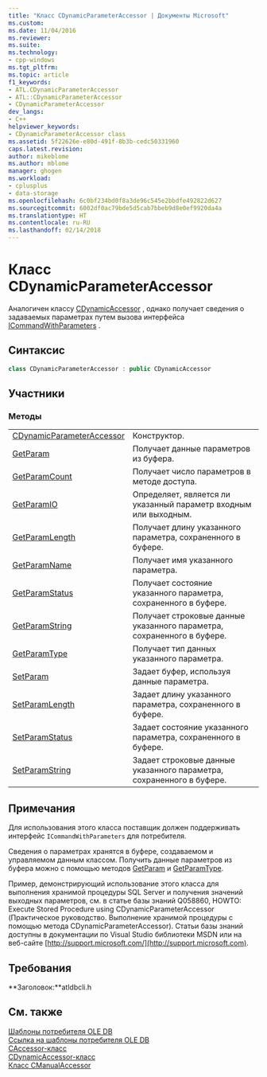 ```yaml
---
title: "Класс CDynamicParameterAccessor | Документы Microsoft"
ms.custom: 
ms.date: 11/04/2016
ms.reviewer: 
ms.suite: 
ms.technology:
- cpp-windows
ms.tgt_pltfrm: 
ms.topic: article
f1_keywords:
- ATL.CDynamicParameterAccessor
- ATL::CDynamicParameterAccessor
- CDynamicParameterAccessor
dev_langs:
- C++
helpviewer_keywords:
- CDynamicParameterAccessor class
ms.assetid: 5f22626e-e80d-491f-8b3b-cedc50331960
caps.latest.revision: 
author: mikeblome
ms.author: mblome
manager: ghogen
ms.workload:
- cplusplus
- data-storage
ms.openlocfilehash: 6c0bf234bd0f8a3de96c545e2bbdfe492822d627
ms.sourcegitcommit: 6002df0ac79bde5d5cab7bbeb9d8e0ef9920da4a
ms.translationtype: HT
ms.contentlocale: ru-RU
ms.lasthandoff: 02/14/2018
---
```

# <a name="cdynamicparameteraccessor-class"></a>Класс CDynamicParameterAccessor
Аналогичен классу [CDynamicAccessor](../../data/oledb/cdynamicaccessor-class.md) , однако получает сведения о задаваемых параметрах путем вызова интерфейса [ICommandWithParameters](https://msdn.microsoft.com/en-us/library/ms712937.aspx) .  
  
## <a name="syntax"></a>Синтаксис

```cpp
class CDynamicParameterAccessor : public CDynamicAccessor  
```  
  
## <a name="members"></a>Участники  
  
### <a name="methods"></a>Методы  
  
|||  
|-|-|  
|[CDynamicParameterAccessor](../../data/oledb/cdynamicparameteraccessor-cdynamicparameteraccessor.md)|Конструктор.|  
|[GetParam](../../data/oledb/cdynamicparameteraccessor-getparam.md)|Получает данные параметров из буфера.|  
|[GetParamCount](../../data/oledb/cdynamicparameteraccessor-getparamcount.md)|Получает число параметров в методе доступа.|  
|[GetParamIO](../../data/oledb/cdynamicparameteraccessor-getparamio.md)|Определяет, является ли указанный параметр входным или выходным.|  
|[GetParamLength](../../data/oledb/cdynamicparameteraccessor-getparamlength.md)|Получает длину указанного параметра, сохраненного в буфере.|  
|[GetParamName](../../data/oledb/cdynamicparameteraccessor-getparamname.md)|Получает имя указанного параметра.|  
|[GetParamStatus](../../data/oledb/cdynamicparameteraccessor-getparamstatus.md)|Получает состояние указанного параметра, сохраненного в буфере.|  
|[GetParamString](../../data/oledb/cdynamicparameteraccessor-getparamstring.md)|Получает строковые данные указанного параметра, сохраненного в буфере.|  
|[GetParamType](../../data/oledb/cdynamicparameteraccessor-getparamtype.md)|Получает тип данных указанного параметра.|  
|[SetParam](../../data/oledb/cdynamicparameteraccessor-setparam.md)|Задает буфер, используя данные параметра.|  
|[SetParamLength](../../data/oledb/cdynamicparameteraccessor-setparamlength.md)|Задает длину указанного параметра, сохраненного в буфере.|  
|[SetParamStatus](../../data/oledb/cdynamicparameteraccessor-setparamstatus.md)|Задает состояние указанного параметра, сохраненного в буфере.|  
|[SetParamString](../../data/oledb/cdynamicparameteraccessor-setparamstring.md)|Задает строковые данные указанного параметра, сохраненного в буфере.|  
  
## <a name="remarks"></a>Примечания  
 Для использования этого класса поставщик должен поддерживать интерфейс `ICommandWithParameters` для потребителя.  
  
 Сведения о параметрах хранятся в буфере, создаваемом и управляемом данным классом. Получить данные параметров из буфера можно с помощью методов [GetParam](../../data/oledb/cdynamicparameteraccessor-getparam.md) и [GetParamType](../../data/oledb/cdynamicparameteraccessor-getparamtype.md).  
  
 Пример, демонстрирующий использование этого класса для выполнения хранимой процедуры SQL Server и получения значений выходных параметров, см. в статье базы знаний Q058860, HOWTO: Execute Stored Procedure using CDynamicParameterAccessor (Практическое руководство. Выполнение хранимой процедуры с помощью метода CDynamicParameterAccessor). Статьи базы знаний доступны в документации по Visual Studio библиотеки MSDN или на веб-сайте [http://support.microsoft.com/](http://support.microsoft.com).  
  
## <a name="requirements"></a>Требования  
 **Заголовок:**atldbcli.h  
  
## <a name="see-also"></a>См. также  
 [Шаблоны потребителя OLE DB](../../data/oledb/ole-db-consumer-templates-cpp.md)   
 [Ссылка на шаблоны потребителя OLE DB](../../data/oledb/ole-db-consumer-templates-reference.md)   
 [CAccessor-класс](../../data/oledb/caccessor-class.md)   
 [CDynamicAccessor-класс](../../data/oledb/cdynamicaccessor-class.md)   
 [Класс CManualAccessor](../../data/oledb/cmanualaccessor-class.md)